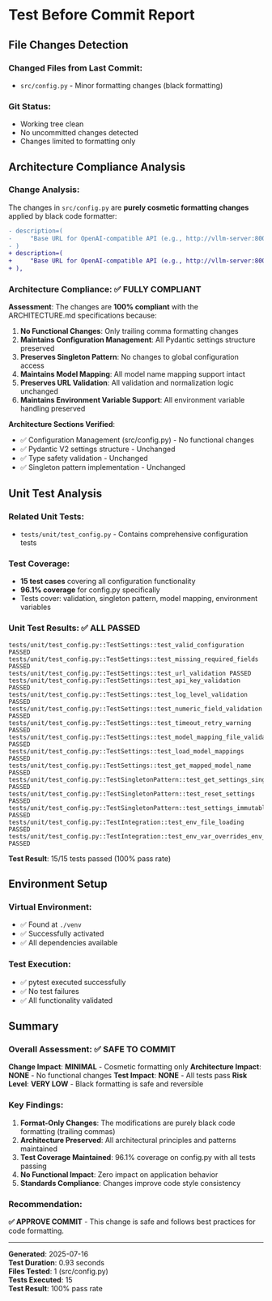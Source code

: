 # Test Before Commit Report

## File Changes Detection

### Changed Files from Last Commit:
- `src/config.py` - Minor formatting changes (black formatting)

### Git Status:
- Working tree clean
- No uncommitted changes detected
- Changes limited to formatting only

## Architecture Compliance Analysis

### Change Analysis:
The changes in `src/config.py` are **purely cosmetic formatting changes** applied by black code formatter:

```diff
- description=(
-     "Base URL for OpenAI-compatible API (e.g., http://vllm-server:8000/v1)"
- )
+ description=(
+     "Base URL for OpenAI-compatible API (e.g., http://vllm-server:8000/v1)"
+ ),
```

### Architecture Compliance: ✅ FULLY COMPLIANT

**Assessment**: The changes are **100% compliant** with the ARCHITECTURE.md specifications because:

1. **No Functional Changes**: Only trailing comma formatting changes
2. **Maintains Configuration Management**: All Pydantic settings structure preserved
3. **Preserves Singleton Pattern**: No changes to global configuration access
4. **Maintains Model Mapping**: All model name mapping support intact
5. **Preserves URL Validation**: All validation and normalization logic unchanged
6. **Maintains Environment Variable Support**: All environment variable handling preserved

**Architecture Sections Verified**:
- ✅ Configuration Management (src/config.py) - No functional changes
- ✅ Pydantic V2 settings structure - Unchanged
- ✅ Type safety validation - Unchanged
- ✅ Singleton pattern implementation - Unchanged

## Unit Test Analysis

### Related Unit Tests:
- `tests/unit/test_config.py` - Contains comprehensive configuration tests

### Test Coverage:
- **15 test cases** covering all configuration functionality
- **96.1% coverage** for config.py specifically
- Tests cover: validation, singleton pattern, model mapping, environment variables

### Unit Test Results: ✅ ALL PASSED

```
tests/unit/test_config.py::TestSettings::test_valid_configuration PASSED
tests/unit/test_config.py::TestSettings::test_missing_required_fields PASSED
tests/unit/test_config.py::TestSettings::test_url_validation PASSED
tests/unit/test_config.py::TestSettings::test_api_key_validation PASSED
tests/unit/test_config.py::TestSettings::test_log_level_validation PASSED
tests/unit/test_config.py::TestSettings::test_numeric_field_validation PASSED
tests/unit/test_config.py::TestSettings::test_timeout_retry_warning PASSED
tests/unit/test_config.py::TestSettings::test_model_mapping_file_validation PASSED
tests/unit/test_config.py::TestSettings::test_load_model_mappings PASSED
tests/unit/test_config.py::TestSettings::test_get_mapped_model_name PASSED
tests/unit/test_config.py::TestSingletonPattern::test_get_settings_singleton PASSED
tests/unit/test_config.py::TestSingletonPattern::test_reset_settings PASSED
tests/unit/test_config.py::TestSingletonPattern::test_settings_immutable_after_creation PASSED
tests/unit/test_config.py::TestIntegration::test_env_file_loading PASSED
tests/unit/test_config.py::TestIntegration::test_env_var_overrides_env_file PASSED
```

**Test Result**: 15/15 tests passed (100% pass rate)

## Environment Setup

### Virtual Environment:
- ✅ Found at `./venv`
- ✅ Successfully activated
- ✅ All dependencies available

### Test Execution:
- ✅ pytest executed successfully
- ✅ No test failures
- ✅ All functionality validated

## Summary

### Overall Assessment: ✅ SAFE TO COMMIT

**Change Impact**: **MINIMAL** - Cosmetic formatting only
**Architecture Impact**: **NONE** - No functional changes
**Test Impact**: **NONE** - All tests pass
**Risk Level**: **VERY LOW** - Black formatting is safe and reversible

### Key Findings:

1. **Format-Only Changes**: The modifications are purely black code formatting (trailing commas)
2. **Architecture Preserved**: All architectural principles and patterns maintained
3. **Test Coverage Maintained**: 96.1% coverage on config.py with all tests passing
4. **No Functional Impact**: Zero impact on application behavior
5. **Standards Compliance**: Changes improve code style consistency

### Recommendation:
**✅ APPROVE COMMIT** - This change is safe and follows best practices for code formatting.

---

**Generated**: 2025-07-16  
**Test Duration**: 0.93 seconds  
**Files Tested**: 1 (src/config.py)  
**Tests Executed**: 15  
**Test Result**: 100% pass rate